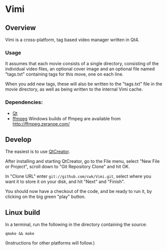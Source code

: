 # Vimi

## Overview

Vimi is a cross-platform, tag based video manager written in Qt4.

### Usage

It assumes that each movie consists of a single directory, consisting of the
individual video files, an optional cover image and an optional file named
"tags.txt" containing tags for this move, one on each line.

When you add new tags, these will also be written to the "tags.txt" file in
the movie directory, as well as being written to the internal Vimi cache.

### Dependencies:

 * [Qt](http://qt.nokia.com/)
 * [ffmpeg](http://www.ffmpeg.org/)
    Windows builds of ffmpeg are available from http://ffmpeg.zeranoe.com/

## Develop

The easiest is to use [QtCreator](http://qt.nokia.com/products/developer-tools).

After installing and starting QtCreator, go to the File menu, select "New File
or Project", scroll down to "Git Repository Clone" and hit OK.

In "Clone URL" enter `git://github.com/cwk/Vimi.git`, select where you want it
to store it on your disk, and hit "Next" and "Finish".

You should now have a checkout of the code, and be ready to run it, by clicking
on the big green "play" button.


## Linux build

In a terminal, run the following in the directory containing the source:

    qmake && make

(Instructions for other platforms will follow.)

